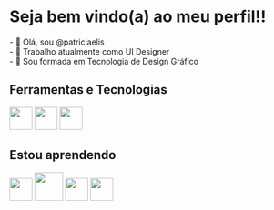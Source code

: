 <h1> Seja bem vindo(a) ao meu perfil!! </h1>
-  👋 Olá, sou @patriciaelis
  <br>
-  🚀 Trabalho atualmente como UI Designer
   <br>
-  💞️ Sou formada em Tecnologia de Design Gráfico

## Ferramentas e Tecnologias

<img src="https://cdn.jsdelivr.net/gh/devicons/devicon/icons/figma/figma-original.svg" width="40" height="40" />  <img src="https://cdn.jsdelivr.net/gh/devicons/devicon/icons/photoshop/photoshop-line.svg" width="40" height="40" /> <img src="https://cdn.jsdelivr.net/gh/devicons/devicon/icons/illustrator/illustrator-line.svg" width="40" height="40" />
          
          
          

## Estou aprendendo

<img src="https://cdn.jsdelivr.net/gh/devicons/devicon/icons/html5/html5-original.svg" width="40" height="40" /> <img src="https://cdn.jsdelivr.net/gh/devicons/devicon/icons/css3/css3-original-wordmark.svg" width="50" height="50" /> <img src="https://cdn.jsdelivr.net/gh/devicons/devicon/icons/javascript/javascript-original.svg" width="40" height="40" /> <img src="https://cdn.jsdelivr.net/gh/devicons/devicon/icons/wordpress/wordpress-plain.svg" width="40" height="40" />
          
          
<!---
patriciaelis/patriciaelis is a ✨ special ✨ repository because its `README.md` (this file) appears on your GitHub profile.
You can click the Preview link to take a look at your changes.
--->
